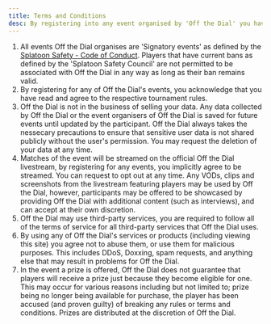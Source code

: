 ```yaml
---
title: Terms and Conditions
desc: By registering into any event organised by 'Off the Dial' you have read and agreed to the following conditions below.
---
```


1. All events Off the Dial organises are 'Signatory events' as defined by the [Splatoon Safety - Code of Conduct](https://docs.google.com/document/d/1-6qlRDNnNSId2U1vve1x9CisJKybtFka69TURVW8qqA/edit?usp=sharing). Players that have current bans as defined by the 'Splatoon Safety Council' are not permitted to be associated with Off the Dial in any way as long as their ban remains valid.
1. By registering for any of Off the Dial's events, you acknowledge that you have read and agree to the respective tournament rules.
1. Off the Dial is not in the business of selling your data. Any data collected by Off the Dial or the event organisers of Off the Dial is saved for future events until updated by the participant. Off the Dial always takes the nessecary precautions to ensure that sensitive user data is not shared publicly without the user's permission. You may request the deletion of your data at any time.
1. Matches of the event will be streamed on the official Off the Dial livestream, by registering for any events, you implicitly agree to be streamed. You can request to opt out at any time. Any VODs, clips and screenshots from the livestream featuring players may be used by Off the Dial, however, participants may be offered to be showcased by providing Off the Dial with additional content (such as interviews), and can accept at their own discretion.
1. Off the Dial may use third-party services, you are required to follow all of the terms of service for all third-party services that Off the Dial uses.
1. By using any of Off the Dial's services or products (including viewing this site) you agree not to abuse them, or use them for malicious purposes. This includes DDoS, Doxxing, spam requests, and anything else that may result in problems for Off the Dial.
1. In the event a prize is offered, Off the Dial does not guarantee that players will receive a prize just because they become eligible for one. This may occur for various reasons including but not limited to; prize being no longer being available for purchase, the player has been accused (and proven guilty) of breaking any rules or terms and conditions. Prizes are distributed at the discretion of Off the Dial.
